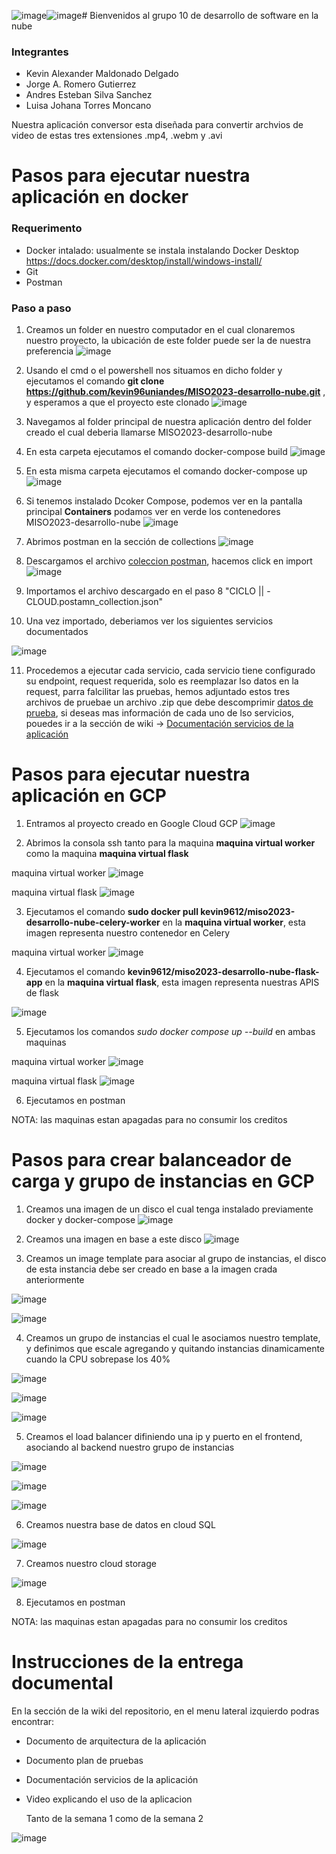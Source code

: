![image](https://github.com/kevin96uniandes/MISO2023-desarrollo-nube/assets/123959005/5fd86533-2836-4112-9998-8ba7aaec9049)![image](https://github.com/kevin96uniandes/MISO2023-desarrollo-nube/assets/123959005/7f6fce6e-e487-4851-aef9-5695ebb04dd8)# Bienvenidos al grupo 10 de desarrollo de software en la nube

### Integrantes

* Kevin Alexander Maldonado Delgado
* Jorge A. Romero Gutierrez
* Andres Esteban Silva Sanchez
* Luisa Johana Torres Moncano

Nuestra aplicación conversor esta diseñada para convertir archvios de video de estas tres extensiones .mp4, .webm y .avi

# Pasos para ejecutar nuestra aplicación en docker

### Requerimento
* Docker intalado: usualmente se instala instalando Docker Desktop https://docs.docker.com/desktop/install/windows-install/
* Git
* Postman

### Paso a paso

1. Creamos un folder en nuestro computador en el cual clonaremos nuestro proyecto, la ubicación de este folder puede ser la de nuestra preferencia
![image](https://github.com/kevin96uniandes/MISO2023-desarrollo-nube/assets/123959005/6645c331-94b3-4bc9-aeb0-f7b79d2e4bc8)

2. Usando el cmd o el powershell nos situamos en dicho folder y ejecutamos el comando **git clone https://github.com/kevin96uniandes/MISO2023-desarrollo-nube.git** , y esperamos a que el proyecto este clonado
![image](https://github.com/kevin96uniandes/MISO2023-desarrollo-nube/assets/123959005/4895f175-9bf2-4a2d-8706-8e24eea128bc)

3. Navegamos al folder principal de nuestra aplicación dentro del folder creado el cual deberia llamarse MISO2023-desarrollo-nube

4. En esta carpeta ejecutamos el comando docker-compose build
![image](https://github.com/kevin96uniandes/MISO2023-desarrollo-nube/assets/123959005/17353644-26b5-4850-8579-84846ba38e8d)

5. En esta misma carpeta ejecutamos el comando docker-compose up
![image](https://github.com/kevin96uniandes/MISO2023-desarrollo-nube/assets/123959005/0b34f96c-cf3c-4813-bac2-94d5c6f45a4e)

6. Si tenemos instalado Dcoker Compose, podemos ver en la pantalla principal **Containers** podamos ver en verde los contenedores MISO2023-desarrollo-nube
![image](https://github.com/kevin96uniandes/MISO2023-desarrollo-nube/assets/123959005/2f4b6cd4-4672-4554-ada5-8201b92d414d)

7. Abrimos postman en la sección de collections
![image](https://github.com/kevin96uniandes/MISO2023-desarrollo-nube/assets/123959005/aebe30a3-4868-419a-af7e-f9455683ca01)

8. Descargamos el archivo [coleccion postman](https://uniandes-my.sharepoint.com/:u:/g/personal/k_maldonadod_uniandes_edu_co/EcDKlsE6RONBuZCx2JQjUA0BJnTNtBwUAat8os7LTxnC3Q?e=2xVQ6N), hacemos click en import
![image](https://github.com/kevin96uniandes/MISO2023-desarrollo-nube/assets/123959005/4cbcd45a-ab17-411e-b599-a616a6ecd7f4)
 
9. Importamos el archivo descargado en el paso 8 "CICLO || -CLOUD.postamn_collection.json"

10. Una vez importado, deberiamos ver los siguientes servicios documentados
    
![image](https://github.com/kevin96uniandes/MISO2023-desarrollo-nube/assets/123959005/4631394e-4ea7-4131-824f-3a6e01558bda)

11. Procedemos a ejecutar cada servicio, cada servicio tiene configurado su endpoint, request requerida, solo es reemplazar lso datos en la request, parra falcilitar las pruebas, hemos adjuntado estos tres archivos de pruebae un archivo .zip que debe descomprimir [datos de prueba](https://uniandes-my.sharepoint.com/:u:/g/personal/k_maldonadod_uniandes_edu_co/ETTY7tAoSCNHlsqK7etI_iABK1YTLLGJXzXRgRcwIVgCDQ?e=h7tl6r), si deseas mas información de cada uno de lso servicios, pouedes ir a la sección de wiki -> [Documentación servicios de la aplicación](https://github.com/kevin96uniandes/MISO2023-desarrollo-nube/wiki/Documentacion-servicios)

# Pasos para ejecutar nuestra aplicación en GCP

1. Entramos al proyecto creado en Google Cloud GCP
![image](https://github.com/kevin96uniandes/MISO2023-desarrollo-nube/assets/123959005/4c3e649c-8e72-45d4-a298-090e058bc4e5)

2. Abrimos la consola ssh tanto para la maquina **maquina virtual worker** como la maquina **maquina virtual flask**

maquina virtual worker
![image](https://github.com/kevin96uniandes/MISO2023-desarrollo-nube/assets/123959005/3ec97205-4851-4d80-8ffe-06566f957b79)

maquina virtual flask
![image](https://github.com/kevin96uniandes/MISO2023-desarrollo-nube/assets/123959005/8b96c369-8526-4ca4-861b-b78876954312)

3. Ejecutamos el comando **sudo docker pull kevin9612/miso2023-desarrollo-nube-celery-worker** en la **maquina virtual worker**, esta imagen representa nuestro contenedor en Celery 

maquina virtual worker
![image](https://github.com/kevin96uniandes/MISO2023-desarrollo-nube/assets/123959005/3ec97205-4851-4d80-8ffe-06566f957b79)

4. Ejecutamos el comando **kevin9612/miso2023-desarrollo-nube-flask-app** en la **maquina virtual flask**, esta imagen representa nuestras APIS de flask

![image](https://github.com/kevin96uniandes/MISO2023-desarrollo-nube/assets/123959005/8b96c369-8526-4ca4-861b-b78876954312)

5. Ejecutamos los comandos *sudo docker compose up --build* en ambas maquinas

maquina virtual worker
![image](https://github.com/kevin96uniandes/MISO2023-desarrollo-nube/assets/123959005/ca68c9c9-fe4c-43b8-92f0-6db0a573cc5c)

maquina virtual flask
![image](https://github.com/kevin96uniandes/MISO2023-desarrollo-nube/assets/123959005/2ee818a0-9e38-45ec-9db4-54b24a9b41e1)

6. Ejecutamos en postman 

NOTA: las maquinas estan apagadas para no consumir los creditos

# Pasos para crear balanceador de carga y grupo de instancias en GCP

1. Creamos una imagen de un disco el cual tenga instalado previamente docker y docker-compose
![image](https://github.com/kevin96uniandes/MISO2023-desarrollo-nube/assets/123959005/51898bdd-f928-4895-8c6d-35959bf04cc2)

2. Creamos una imagen en base a este disco
![image](https://github.com/kevin96uniandes/MISO2023-desarrollo-nube/assets/123959005/bcd81543-3fa5-4315-8fce-f735780c4c16)

3. Creamos un image template para asociar al grupo de instancias, el disco de esta instancia debe ser creado en base a la imagen crada anteriormente 

![image](https://github.com/kevin96uniandes/MISO2023-desarrollo-nube/assets/123959005/ed192809-fb21-44d9-8bf7-0579fa210dc1)

![image](https://github.com/kevin96uniandes/MISO2023-desarrollo-nube/assets/123959005/b57156c1-c8d3-40eb-98ee-33c66c75c294)

4. Creamos un grupo de instancias el cual le asociamos nuestro template, y definimos que escale agregando y quitando instancias dinamicamente cuando la CPU sobrepase los 40%

![image](https://github.com/kevin96uniandes/MISO2023-desarrollo-nube/assets/123959005/b94fa95c-39ab-46d8-bd01-698b09660c75)

![image](https://github.com/kevin96uniandes/MISO2023-desarrollo-nube/assets/123959005/dae0cbc1-fff7-4ec8-9900-b905baac3162)

![image](https://github.com/kevin96uniandes/MISO2023-desarrollo-nube/assets/123959005/aea1d861-4d0c-4ca5-a786-cb9bc976444c)

5. Creamos el load balancer difiniendo una ip y puerto en el frontend, asociando al backend nuestro grupo de instancias

![image](https://github.com/kevin96uniandes/MISO2023-desarrollo-nube/assets/123959005/2a8d77ee-2d39-4315-ad4a-dd310efec1d8)

![image](https://github.com/kevin96uniandes/MISO2023-desarrollo-nube/assets/123959005/b9e6d371-2eb0-4e82-815e-7a6c4886cc9d)

![image](https://github.com/kevin96uniandes/MISO2023-desarrollo-nube/assets/123959005/529dc667-dc8b-404b-aee3-2b0fcc53f538)

6. Creamos nuestra base de datos en cloud SQL

![image](https://github.com/kevin96uniandes/MISO2023-desarrollo-nube/assets/123959005/776b61ca-5f2f-43ba-87b2-1c5467629d5c)

7. Creamos nuestro cloud storage

![image](https://github.com/kevin96uniandes/MISO2023-desarrollo-nube/assets/123959005/780afb1e-8ab0-4b93-922d-e37c26ba5fd6)

8. Ejecutamos en postman 

NOTA: las maquinas estan apagadas para no consumir los creditos
 
   
# Instrucciones de la entrega documental

En la sección de la wiki del repositorio, en el menu lateral izquierdo podras encontrar:

* Documento de arquitectura de la aplicación
* Documento plan de pruebas
* Documentación servicios de la aplicación
* Video explicando el uso de la aplicacion

  Tanto de la semana 1 como de la semana 2

![image](https://github.com/kevin96uniandes/MISO2023-desarrollo-nube/assets/123959005/c92aab8f-95e6-439c-a1cd-7c16d876763b)

